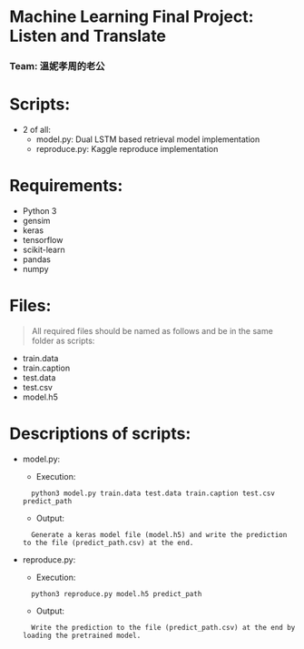 # Machine Learning Final Project: Listen and Translate  
### Team: 溫妮孝周的老公  
  
# Scripts:  
- 2 of all:  
  - model.py: Dual LSTM based retrieval model implementation  
  - reproduce.py: Kaggle reproduce implementation  
  
# Requirements:  
- Python 3  
- gensim  
- keras  
- tensorflow  
- scikit-learn  
- pandas  
- numpy  
  
# Files:  
> All required files should be named as follows and be in the same folder as scripts:  
- train.data  
- train.caption  
- test.data  
- test.csv  
- model.h5  
  
# Descriptions of scripts:  
- model.py:  
  - Execution:  
  ```
    python3 model.py train.data test.data train.caption test.csv predict_path  
  ```
  - Output:  
  ```
    Generate a keras model file (model.h5) and write the prediction to the file (predict_path.csv) at the end.  
  ```
	  
- reproduce.py:  
  - Execution:  
  ```
    python3 reproduce.py model.h5 predict_path  
  ```
  - Output:  
  ```
    Write the prediction to the file (predict_path.csv) at the end by loading the pretrained model.  
  ```
  
